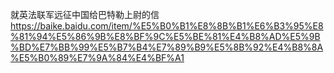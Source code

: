 
就英法联军远征中国给巴特勒上尉的信 https://baike.baidu.com/item/%E5%B0%B1%E8%8B%B1%E6%B3%95%E8%81%94%E5%86%9B%E8%BF%9C%E5%BE%81%E4%B8%AD%E5%9B%BD%E7%BB%99%E5%B7%B4%E7%89%B9%E5%8B%92%E4%B8%8A%E5%B0%89%E7%9A%84%E4%BF%A1
